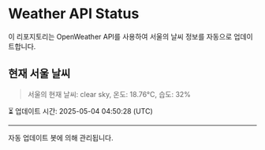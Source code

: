 
# Weather API Status

이 리포지토리는 OpenWeather API를 사용하여 서울의 날씨 정보를 자동으로 업데이트합니다.

## 현재 서울 날씨
> 서울의 현재 날씨: clear sky, 온도: 18.76°C, 습도: 32%

⏳ 업데이트 시간: 2025-05-04 04:50:28 (UTC)

---
자동 업데이트 봇에 의해 관리됩니다.
